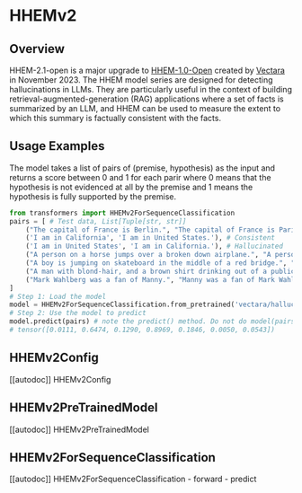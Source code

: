 <!--Copyright 2024 The HuggingFace Team. All rights reserved.

Licensed under the Apache License, Version 2.0 (the "License"); you may not use this file except in compliance with
the License. You may obtain a copy of the License at

http://www.apache.org/licenses/LICENSE-2.0

Unless required by applicable law or agreed to in writing, software distributed under the License is distributed on
an "AS IS" BASIS, WITHOUT WARRANTIES OR CONDITIONS OF ANY KIND, either express or implied. See the License for the
specific language governing permissions and limitations under the License.

⚠️ Note that this file is in Markdown but contain specific syntax for our doc-builder (similar to MDX) that may not be
rendered properly in your Markdown viewer.

-->

# HHEMv2

## Overview

HHEM-2.1-open is a major upgrade to [HHEM-1.0-Open](https://huggingface.co/vectara/hallucination_evaluation_model/tree/hhem-1.0-open) created by [Vectara](https://vectara.com) in November 2023. The HHEM model series are designed for detecting hallucinations in LLMs. They are particularly useful in the context of building retrieval-augmented-generation (RAG) applications where a set of facts is summarized by an LLM, and HHEM can be used to measure the extent to which this summary is factually consistent with the facts.

## Usage Examples

The model takes a list of pairs of (premise, hypothesis) as the input and returns a score between 0 and 1 for each parir where 0 means that the hypothesis is not evidenced at all by the premise and 1 means the hypothesis is fully supported by the premise.


```python
from transformers import HHEMv2ForSequenceClassification
pairs = [ # Test data, List[Tuple[str, str]]
    ("The capital of France is Berlin.", "The capital of France is Paris."), # factual but hallucinated
    ('I am in California', 'I am in United States.'), # Consistent
    ('I am in United States', 'I am in California.'), # Hallucinated
    ("A person on a horse jumps over a broken down airplane.", "A person is outdoors, on a horse."),
    ("A boy is jumping on skateboard in the middle of a red bridge.", "The boy skates down the sidewalk on a red bridge"),
    ("A man with blond-hair, and a brown shirt drinking out of a public water fountain.", "A blond man wearing a brown shirt is reading a book."),
    ("Mark Wahlberg was a fan of Manny.", "Manny was a fan of Mark Wahlberg.")
]
# Step 1: Load the model
model = HHEMv2ForSequenceClassification.from_pretrained('vectara/hallucination_evaluation_model')
# Step 2: Use the model to predict
model.predict(pairs) # note the predict() method. Do not do model(pairs). 
# tensor([0.0111, 0.6474, 0.1290, 0.8969, 0.1846, 0.0050, 0.0543])
```

## HHEMv2Config

[[autodoc]] HHEMv2Config

## HHEMv2PreTrainedModel

[[autodoc]] HHEMv2PreTrainedModel

## HHEMv2ForSequenceClassification

[[autodoc]] HHEMv2ForSequenceClassification
    - forward
    - predict

</pt>
<tf>
